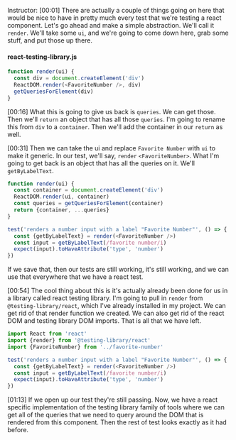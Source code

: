 Instructor: [00:01] There are actually a couple of things going on here that would be nice to have in pretty much every test that we're testing a react component. Let's go ahead and make a simple abstraction. We'll call it `render`. We'll take some `ui`, and we're going to come down here, grab some stuff, and put those up there.

#### react-testing-library.js
```js
function render(ui) {
  const div = document.createElement('div')
  ReactDOM.render(<FavoriteNumber />, div)
  getQueriesForElement(div)
}
```

[00:16] What this is going to give us back is `queries`. We can get those. Then we'll `return` an object that has all those `queries`. I'm going to rename this from `div` to a `container`. Then we'll add the container in our `return` as well.

[00:31] Then we can take the ui and replace `Favorite Number` with `ui` to make it generic. In our test, we'll say, `render` `<FavoriteNumber>`. What I'm going to get back is an object that has all the queries on it. We'll `getByLabelText`. 

```js
function render(ui) {
  const container = document.createElement('div')
  ReactDOM.render(ui, container)
  const queries = getQueriesForElement(container)
  return {container, ...queries}
}

test('renders a number input with a label "Favorite Number"', () => {
  const {getByLabelText} = render(<FavoriteNumber />)
  const input = getByLabelText(/favorite number/i)
  expect(input).toHaveAttribute('type', 'number')
})
```

If we save that, then our tests are still working, it's still working, and we can use that everywhere that we have a react test.

[00:54] The cool thing about this is it's actually already been done for us in a library called react testing library. I'm going to pull in `render` from `@testing-library/react`, which I've already installed in my project. We can get rid of that render function we created. We can also get rid of the react DOM and testing library DOM imports. That is all that we have left.

```js
import React from 'react'
import {render} from '@testing-library/react'
import {FavoriteNumber} from '../favorite-number'

test('renders a number input with a label "Favorite Number"', () => {
  const {getByLabelText} = render(<FavoriteNumber />)
  const input = getByLabelText(/favorite number/i)
  expect(input).toHaveAttribute('type', 'number')
})
```

[01:13] If we open up our test they're still passing. Now, we have a react specific implementation of the testing library family of tools where we can get all of the queries that we need to query around the DOM that is rendered from this component. Then the rest of test looks exactly as it had before.
